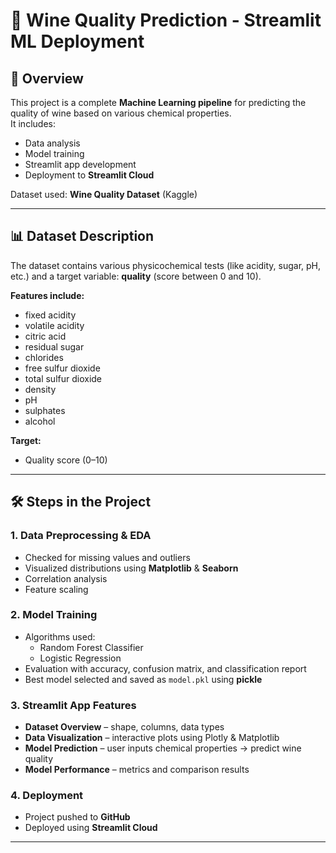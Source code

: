 # 🍷 Wine Quality Prediction - Streamlit ML Deployment

## 📌 Overview
This project is a complete **Machine Learning pipeline** for predicting the quality of wine based on various chemical properties.  
It includes:
- Data analysis
- Model training
- Streamlit app development
- Deployment to **Streamlit Cloud**

Dataset used: **Wine Quality Dataset** (Kaggle)

---

## 📊 Dataset Description
The dataset contains various physicochemical tests (like acidity, sugar, pH, etc.) and a target variable: **quality** (score between 0 and 10).

**Features include:**
- fixed acidity
- volatile acidity
- citric acid
- residual sugar
- chlorides
- free sulfur dioxide
- total sulfur dioxide
- density
- pH
- sulphates
- alcohol

**Target:**
- Quality score (0–10)

---

## 🛠 Steps in the Project

### 1. Data Preprocessing & EDA
- Checked for missing values and outliers
- Visualized distributions using **Matplotlib** & **Seaborn**
- Correlation analysis
- Feature scaling

### 2. Model Training
- Algorithms used:
  - Random Forest Classifier
  - Logistic Regression
- Evaluation with accuracy, confusion matrix, and classification report
- Best model selected and saved as `model.pkl` using **pickle**

### 3. Streamlit App Features
- **Dataset Overview** – shape, columns, data types
- **Data Visualization** – interactive plots using Plotly & Matplotlib
- **Model Prediction** – user inputs chemical properties → predict wine quality
- **Model Performance** – metrics and comparison results

### 4. Deployment
- Project pushed to **GitHub**
- Deployed using **Streamlit Cloud**

---
